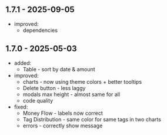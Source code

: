## 1.7.1 - 2025-09-05
- improved:
  - dependencies

## 1.7.0 - 2025-05-03
- added:
  - Table - sort by date & amount
- improved:
  - charts - now using theme colors + better tooltips
  - Delete button - less laggy
  - modals max height - almost same for all
  - code quality
- fixed:
  - Money Flow - labels now correct
  - Tag Distribution - same color for same tags in two charts
  - errors - correctly show message

